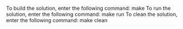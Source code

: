 To build the solution, enter the following command: make
To run the solution, enter the following command: make run
To clean the solution, enter the following command: make clean